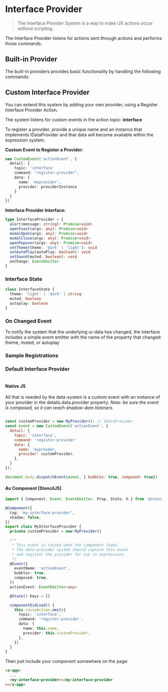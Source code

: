 # Interface Provider

> The Interface Provider System is a way to make UX actions occur without scripting.

The Interface Provider listens for actions sent through actions and performs those commands.

## Built-in Provider

The built-in providers provides basic functionality by handling the following commands:

## Custom Interface Provider

You can extend this system by adding your own provider, using a Register Interface Provider Action.

The system listens for custom events in the action topic: **interface**

To register a provider, provide a unique name and an instance that implements IDataProvider and that data will become available within the expression system.

**Custom Event to Register a Provider:**

```typescript
new CustomEvent('actionEvent', {
  detail: {
    topic: 'interface'
    command: "register-provider",
    data: {
      name: 'myprovider',
      provider: providerInstance
    }
  }
})
```

**Interface Provider Interface:**

```typescript
type InterfaceProvider = {
  alert(message: string): Promise<void>
  openToast(args: any): Promise<void>
  modalOpen(args: any): Promise<void>
  modalClose(args: any): Promise<void>
  openPopover(args: any): Promise<void>
  setTheme(theme: 'dark' | 'light'): void
  setAutoPlay(autoPlay: boolean): void
  setSound(muted: boolean): void
  onChange: EventEmitter
}
```

### Interface State

```typescript
class InterfaceState {
  theme: 'light' | 'dark' | string
  muted: boolean
  autoplay: boolean
}
```

### On Changed Event

To notify the system that the underlying ui-data has changed, the interface includes a simple event emitter with the name of the property that changed: theme, muted, or autoplay

### Sample Registrations

### Default Interface Provider

```typescript

```

#### Native JS

All that is needed by the data-system is a custom event with an instance of your provider in the details.data.provider property. _Note: be sure the event is composed, so it can reach shadow-dom listeners._

```javascript

const customProvider = new MyProvider(); // IDataProvider
const event = new CustomEvent('actionEvent', {
  detail: {
    topic: 'interface',
    command: 'register-provider'
    data: {
      name: 'myprovder,
      provider: customProvider,
    },
  }
});

document.body.dispatchEvent(event, { bubbles: true, composed: true})

```

#### As Component [StencilJS]

```typescript
import { Component, Event, EventEmitter, Prop, State, h } from '@stencil/core'

@Component({
  tag: 'my-interface-provider',
  shadow: false,
})
export class MyInterfaceProvider {
  private customProvider = new MyProvider()

  /**
   * This event is raised when the component loads.
   * The data-provider system should capture this event
   * and register the provider for use in expressions.
   */
  @Event({
    eventName: 'actionEvent',
    bubbles: true,
    composed: true,
  })
  actionEvent: EventEmitter<any>

  @State() keys = []

  componentDidLoad() {
    this.raiseAction.emit({
      topic: 'interface',
      command: 'register-provider',
      data: {
        name: this.name,
        provider: this.customProvider,
      },
    })
  }
}
```

Then just include your component somewhere on the page:

```html
<x-app>
  ...
  <my-interface-provider></my-interface-provider
></x-app>
```
